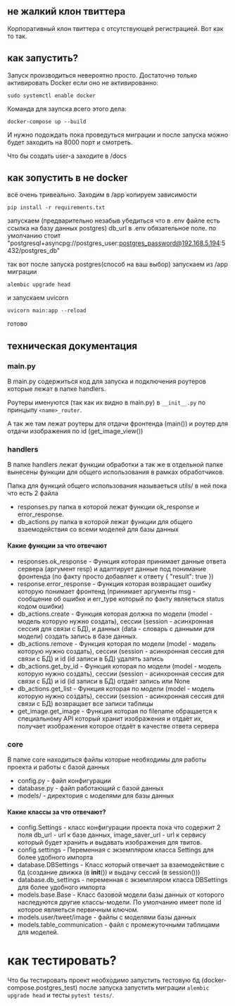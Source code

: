 ## не жалкий клон твиттера
Корпоративный клон твиттера с отсутствующей регистрацией. Вот как то так.
## как запустить? 
Запуск производиться невероятно просто. 
Достаточно только активировать Docker если оно не активированно: 
```commandline
sudo systemctl enable docker
```
Команда для заупска всего этого дела:
```commandline
docker-compose up --build
```
И нужно подождать пока проведуться миграции и после запуска можно будет заходить на 8000 порт и смотреть.

Что бы создать user-a заходите в /docs
## как зопустить в не docker
всё очень тривеально. Заходим в /app копируем зависимости 
```commandline
pip install -r requirements.txt
```
запускаем (предварительно незабыв убедиться что в .env файле есть ссылка на базу данных postgres)
db_url в .env обязательное поле.
по умолчанию стоит "postgresql+asyncpg://postgres_user:postgres_password@192.168.5.194:5432/postgres_db"

так вот после запуска postgres(способ на ваш выбор) запускаем из /app миграции
```commandline
alembic upgrade head
```
и запускаем uvicorn
```commandline
uvicorn main:app --reload
```
готово
## техническая документация
### main.py
В main.py содержиться код для запуска и подключения роутеров которые лежат
в папке handlers.

Роутеры именуются (так как их видно в main.py) в `__init__.py` по принцыпу 
`<name>_router`. 

А так же там лежат роутеры для отдачи фронтенда (main()) и роутер для отдачи изображения по id (get_image_view())

### handlers
В папке handlers лежат функции обработки а так же в отдельной папке вынесены функции для общего использования в рамках обработчиков. 

Папка для функций общего использования называеться utils/ в ней пока что есть 2 файла
- responses.py папка в которой лежат функции ok_response и error_response.
- db_actions.py папка в которой лежат функции для общего взаемодействия со всеми моделей для базы данных

#### Какие функции за что отвечают
- responses.ok_response - Функция которая принимает данные ответа сервера (аргумент resp) и адаптирует данные под понимание фронтенда (по факту просто добавляет к ответу { "result": true })
- response.error_response - Функция которая возвращает ошибку которую понимает фронтенд (принимает аргументы msg - сообщение об ошибке и err_type который по факту являеться status кодом ошибки)
- db_actions.create - Функция которая должна по модели (model - модель которую нужно создать), сессии (session - асинхронная сессия для связи с БД), и данных (data - словарь с данными для модели) создать запись в базе данных.
- db_actions.remove - Функция которая по модели (model - модель которую нужно создать), сессии (session - асинхронная сессия для связи с БД) и id (id записи в БД) удалять запись
- db_actions.get_by_id - Функция которая по модели (model - модель которую нужно создать), сессии (session - асинхронная сессия для связи с БД) и id (id записи в БД) отдаёт запись или None
- db_actions.get_list - Функция которая по модели (model - модель которую нужно создать), сессии (session - асинхронная сессия для связи с БД) возвращает все записи таблицы
- get_image.get_image - Функция которая по filename обращается к специальному API который хранит изображения и отдаёт их, получает изображения которое отдаёт в качестве ответа сервера
### core
В папке core находиться файлы которые необходимы для работы проекта и работы с базой данных
- config.py - файл конфигурации
- database.py - файл работающий с базой данных
- models/ - директория с моделями для базы данных

#### Какие классы за что отвечают?
- config.Settings - класс конфигурации проекта пока что содержит 2 поля db_url - url к базе данных, image_saver_url - url к сервису который будет хранить и выдавать изображения для твитов.
- config.settings - Переменная с экземпляром класса Settings для более удобного импорта
- database.DBSettings - Класс который отвечает за взаемодействие с бд (создание движка (в __init__()) и выдачу сессий (в session()))
- database.db_settings - переменная с экземпляром класса DBSettings для более удобного импорта
- models.base.Base - Класс базовой модели базы данных от которого наследуются другие классы-модели. По умолчанию имеет поле id которое являеться первичным ключом.
- models.user/tweet/image - файлы с моделями базы данных
- models.table_communication - файл с промежуточными таблицами для моделей.

# как тестировать?
Что бы тестировать проект необходимо запустить тестовую бд (docker-compose.postgres_test) после запуска запустить миграции `alembic upgrade head` и тесты `pytest tests/`.